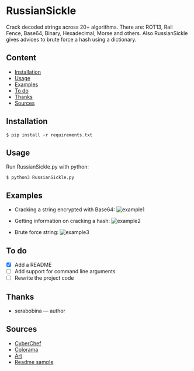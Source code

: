 # RussianSickle
Crack decoded strings across 20+ algorithms. There  are: ROT13, Rail Fence, Base64, Binary, Hexadecimal, Morse and others. Also RussianSickle gives advices to brute force a hash using a dictionary.

## Content
- [Installation](#installation)
- [Usage](#usage)
- [Examples](#examples)
- [To do](#to-do)
- [Thanks](#thanks)
- [Sources](#sources)

## Installation
```
$ pip install -r requirements.txt
```

## Usage
Run RussianSickle.py with python:
```
$ python3 RussianSickle.py
```

## Examples
- Cracking a string encrypted with Base64:
![example1](https://github.com/user-attachments/assets/e52416c9-fd90-41ea-8c75-f154d70902a4)

- Getting information on cracking a hash:
![example2](https://github.com/user-attachments/assets/8586fe59-7950-4502-9e17-41d71334aa86)

- Brute force string:
![example3](https://github.com/user-attachments/assets/e1b94a7f-376d-4551-93ff-ae6051246fc5)




## To do
- [x] Add a README
- [ ] Add support for command line arguments
- [ ] Rewrite the project code

## Thanks
- serabobina — author

## Sources
- [CyberChef](https://gchq.github.io/CyberChef/)
- [Colorama](https://super-devops.readthedocs.io/en/latest/misc.html)
- [Art](https://pypi.org/project/art/)
- [Readme sample](https://gist.github.com/bzvyagintsev/0c4adf4403d4261808d75f9576c814c2)